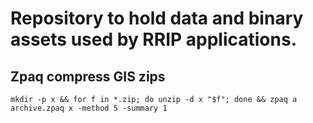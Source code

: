 # Repository to hold data and binary assets used by RRIP applications.

## Zpaq compress GIS zips
```
mkdir -p x && for f in *.zip; do unzip -d x "$f"; done && zpaq a archive.zpaq x -method 5 -summary 1
```
